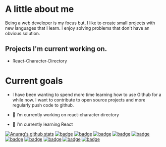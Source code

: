 # A little about me

Being a web developer is my focus but, I like to create small projects with new languages that I learn. I enjoy solving problems that don't have an obvious solution.

## Projects I'm current working on.

- React-Character-Directory

# Current goals

 - I have been wanting to spend more time learning how to use Github for a while now. I want to contribute to 
open source projects and more regularly push code to github.


- 🔭 I’m currently working on react-character directory
- 🌱 I’m currently learning React

[![Anurag's github stats](https://github-readme-stats.vercel.app/api?username=j-rasberry)](https://github.com/anuraghazra/github-readme-stats)
[![badge](https://img.shields.io/badge/OS-Linux-red.svg?logo=linux)](https://#/)
[![badge](https://img.shields.io/badge/Editor-Visual%20Studio%20Code-red.svg?logo=visual-studio-code)](https://#/)
[![badge](https://img.shields.io/badge/Language-HTML-orange.svg?logo=html5)](https://#/)
[![badge](https://img.shields.io/badge/Language-CSS-blue.svg?logo=css3)](https://#/)
[![badge](https://img.shields.io/badge/Language-JS-yellow.svg?logo=javascript)](https://#/)
[![badge](https://img.shields.io/badge/Language-Jquery-red.svg?logo=jquery)](https://#/)
[![badge](https://img.shields.io/badge/Language-JAVA-red.svg?logo=java)](https://#/)
[![badge](https://img.shields.io/badge/Language-PHP-purple.svg?logo=php)](https://#/)
[![badge](https://img.shields.io/badge/Language-mySQL-red.svg?logo=mysql)](https://#/)
[![badge](https://img.shields.io/badge/Tools-Node-red.svg?logo=npm)](https://#/)
